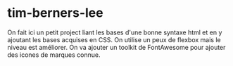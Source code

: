 # tim-berners-lee

On fait ici un petit project liant les bases d'une bonne syntaxe html et en y ajoutant les bases acquises en CSS. On utilise un peux de flexbox mais le niveau est améliorer.
On va ajouter un toolkit de FontAwesome pour ajouter des icones de marques connue.
